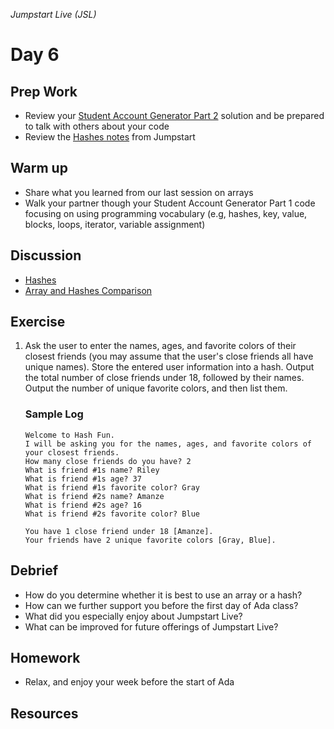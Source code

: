 _Jumpstart Live (JSL)_
# Day 6

## Prep Work
* Review your [Student Account Generator Part 2](https://github.com/Ada-Developers-Academy/jump-start/blob/master/lessons/12-basic-data-structs/assignments/account-generator-cont.md) solution and be prepared to talk with others about your code
* Review the [Hashes notes](https://github.com/Ada-Developers-Academy/jump-start/blob/master/lessons/12-basic-data-structs/notes/hashes.md) from Jumpstart

## Warm up
* Share what you learned from our last session on arrays
* Walk your partner though your Student Account Generator Part 1 code focusing on using programming vocabulary (e.g, hashes, key, value, blocks, loops, iterator, variable assignment)

## Discussion
* [Hashes](hashes.md)
* [Array and Hashes Comparison](arrays_vs_hashes.md)

## Exercise
1. Ask the user to enter the names, ages, and favorite colors of their closest friends (you may assume that the user's close friends all have unique names). Store the entered user information into a hash. Output the total number of close friends under 18, followed by their names. Output the number of unique favorite colors, and then list them.

	### Sample Log

	```
	Welcome to Hash Fun.
	I will be asking you for the names, ages, and favorite colors of your closest friends.
	How many close friends do you have? 2
	What is friend #1s name? Riley
	What is friend #1s age? 37
	What is friend #1s favorite color? Gray
	What is friend #2s name? Amanze
	What is friend #2s age? 16
	What is friend #2s favorite color? Blue

	You have 1 close friend under 18 [Amanze].
	Your friends have 2 unique favorite colors [Gray, Blue].
	```

## Debrief
* How do you determine whether it is best to use an array or a hash?
* How can we further support you before the first day of Ada class?
* What did you especially enjoy about Jumpstart Live?
* What can be improved for future offerings of Jumpstart Live?

## Homework
* Relax, and enjoy your week before the start of Ada

## Resources